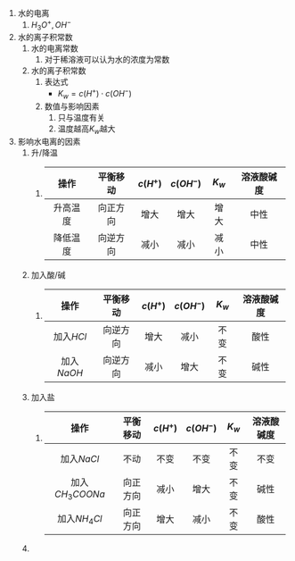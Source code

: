 1. 水的电离
	1. $H_3O^+,OH^-$
2. 水的离子积常数
	1. 水的电离常数
		1. 对于稀溶液可以认为水的浓度为常数
	2. 水的离子积常数
		1. 表达式
			- $K_w=c(H^+)\cdot c(OH^-)$
		2. 数值与影响因素
			1. 只与温度有关
			2. 温度越高$K_w$越大
3. 影响水电离的因素
	1. 升/降温
		1. |操作|平衡移动|$c(H^+)$|$c(OH^-)$|$K_w$|溶液酸碱度|
			| :----:   | :----: | :----: | :----: | :----: | :----: |
			|升高温度|向正方向|增大|增大|增大|中性|
			|降低温度|向逆方向|减小|减小|减小|中性|
	2. 加入酸/碱
		1. |操作|平衡移动|$c(H^+)$|$c(OH^-)$|$K_w$|溶液酸碱度|
			| :----:     | :----:   | :----: | :----: | :----: | :----: |
			|加入$HCl$|向逆方向|增大|减小|不变|酸性|
			|加入$NaOH$|向逆方向|减小|增大|不变|碱性|
	3. 加入盐
		1. |操作|平衡移动|$c(H^+)$|$c(OH^-)$|$K_w$|溶液酸碱度|
			|:----:|:----:|:----:|:----:|:----:|:----:|
			|加入$NaCl$|不动|不变|不变|不变|不变|
			|加入$CH_3COONa$|向正方向|减小|增大|不变|碱性|
			|  加入$NH_4Cl$ |向正方向|增大|减小|不变|酸性|
	4. 